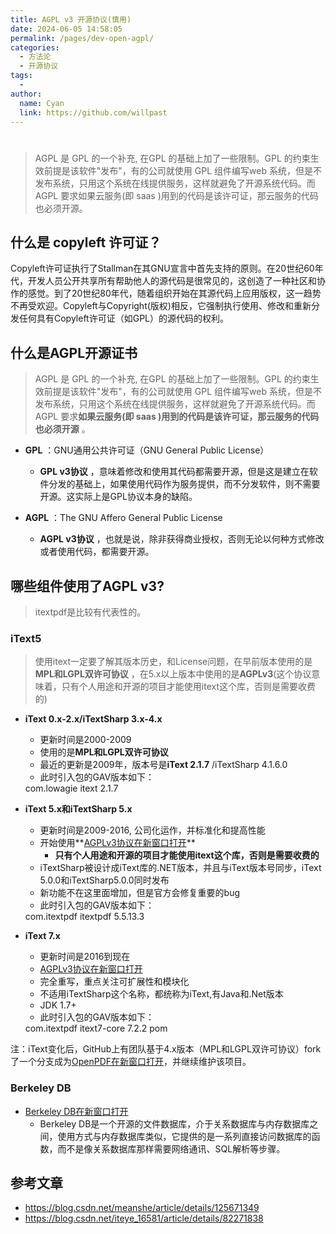 ```yaml
---
title: AGPL v3 开源协议(慎用)
date: 2024-06-05 14:58:05
permalink: /pages/dev-open-agpl/
categories:
  - 方法论
  - 开源协议
tags:
  - 
author: 
  name: Cyan
  link: https://github.com/willpast
---
```

# 

> AGPL 是 GPL 的一个补充, 在GPL 的基础上加了一些限制。GPL 的约束生效前提是该软件"发布"，有的公司就使用 GPL 组件编写web
> 系统，但是不发布系统，只用这个系统在线提供服务，这样就避免了开源系统代码。而 AGPL 要求如果云服务(即 saas
> )用到的代码是该许可证，那云服务的代码也必须开源。
 

## 什么是 copyleft 许可证？

Copyleft许可证执行了Stallman在其GNU宣言中首先支持的原则。在20世纪60年代，开发人员公开共享所有帮助他人的源代码是很常见的，这创造了一种社区和协作的感觉。到了20世纪80年代，随着组织开始在其源代码上应用版权，这一趋势不再受欢迎。Copyleft与Copyright(版权)相反，它强制执行使用、修改和重新分发任何具有Copyleft许可证（如GPL）的源代码的权利。

## 什么是AGPL开源证书

> AGPL 是 GPL 的一个补充, 在GPL 的基础上加了一些限制。GPL 的约束生效前提是该软件"发布"，有的公司就使用 GPL 组件编写web
> 系统，但是不发布系统，只用这个系统在线提供服务，这样就避免了开源系统代码。而 AGPL 要求**如果云服务(即 saas
> )用到的代码是该许可证，那云服务的代码也必须开源** 。

  * **GPL** ：GNU通用公共许可证（GNU General Public License）

    * **GPL v3协议** ，意味着修改和使用其代码都需要开源，但是这是建立在软件分发的基础上，如果使用代码作为服务提供，而不分发软件，则不需要开源。这实际上是GPL协议本身的缺陷。
  * **AGPL** ：The GNU Affero General Public License

    * **AGPL v3协议** ，也就是说，除非获得商业授权，否则无论以何种方式修改或者使用代码，都需要开源。

## 哪些组件使用了AGPL v3?

> itextpdf是比较有代表性的。

### iText5

> 使用itext一定要了解其版本历史，和License问题，在早前版本使用的是**MPL和LGPL双许可协议**
> ，在5.x以上版本中使用的是**AGPLv3**(这个协议意味着，只有个人用途和开源的项目才能使用itext这个库，否则是需要收费的)

  * **iText 0.x-2.x/iTextSharp 3.x-4.x**
    * 更新时间是2000-2009
    * 使用的是**MPL和LGPL双许可协议**
    * 最近的更新是2009年，版本号是**iText 2.1.7** /iTextSharp 4.1.6.0
    * 此时引入包的GAV版本如下：

    
    
    <dependency>
      <groupId>com.lowagie</groupId>
      <artifactId>itext</artifactId>
      <version>2.1.7</version>
    </dependency>
    

  * **iText 5.x和iTextSharp 5.x**
    * 更新时间是2009-2016, 公司化运作，并标准化和提高性能
    * 开始使用**[AGPLv3协议在新窗口打开](https://github.com/itext/itextpdf/blob/develop/LICENSE.md)** 
      * **只有个人用途和开源的项目才能使用itext这个库，否则是需要收费的**
    * iTextSharp被设计成iText库的.NET版本，并且与iText版本号同步，iText 5.0.0和iTextSharp5.0.0同时发布
    * 新功能不在这里面增加，但是官方会修复重要的bug
    * 此时引入包的GAV版本如下：

    
    
    <dependency>
      <groupId>com.itextpdf</groupId>
      <artifactId>itextpdf</artifactId>
      <version>5.5.13.3</version>
    </dependency>
    

  * **iText 7.x**
    * 更新时间是2016到现在
    * [AGPLv3协议在新窗口打开](https://github.com/itext/itextpdf/blob/develop/LICENSE.md)
    * 完全重写，重点关注可扩展性和模块化
    * 不适用iTextSharp这个名称，都统称为iText,有Java和.Net版本
    * JDK 1.7+
    * 此时引入包的GAV版本如下：

    
    
    <dependency>
      <groupId>com.itextpdf</groupId>
      <artifactId>itext7-core</artifactId>
      <version>7.2.2</version>
      <type>pom</type>
    </dependency>
    

注：iText变化后，GitHub上有团队基于4.x版本（MPL和LGPL双许可协议）fork了一个分支成为[OpenPDF在新窗口打开](https://github.com/LibrePDF/OpenPDF/)，并继续维护该项目。

### Berkeley DB

  * [Berkeley DB在新窗口打开](https://www.oracle.com/database/technologies/related/berkeleydb.html)
    * Berkeley DB是一个开源的文件数据库，介于关系数据库与内存数据库之间，使用方式与内存数据库类似，它提供的是一系列直接访问数据库的函数，而不是像关系数据库那样需要网络通讯、SQL解析等步骤。

## 参考文章

  * https://blog.csdn.net/meanshe/article/details/125671349
  * https://blog.csdn.net/iteye_16581/article/details/82271838


 